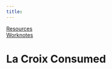```yaml
---
title: 
---
```

[Resources](./resources.md)  
[Worknotes](./worknotes.md)

<h1>La Croix Consumed<span id="la-croix"></span></h1>

<script>
        let la_croix = document.getElementById("la-croix");
        let today = new Date();

        function calculate_la_croix() {
            let tomorrow = new Date();
            tomorrow.setTime(today.getTime() + la_croix_consumed * 86400000);
            la_croix.innerHTML = tomorrow;
        }
</script>